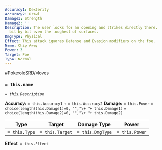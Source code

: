 ```yaml
---
Accuracy1: Dexterity
Accuracy2: Brawl
Damage1: Strength
Damage2: ''
Description: The user looks for an opening and strikes directly there. It nibbles
  bit by bit even the toughest of surfaces.
DmgType: Physical
Effect: This attack ignores Defense and Evasion modifiers on the foe.
Name: Chip Away
Power: 3
Target: Foe
Type: Normal
---
```


#PokeroleSRD/Moves

### `= this.name` 
*`= this.Description`*

**Accuracy:** `= this.Accuracy1` + `= this.Accuracy2`
**Damage:** `= this.Power` `= choice(length(this.Damage1)=0, "","\+ "+ this.Damage1)` `= choice(length(this.Damage2)=0, "","\+ "+ this.Damage2)`

| Type          | Target          | Damage Type          | Power          |
| ------------- | --------------- | ---------------- | -------------- |
| `= this.Type` | `= this.Target` | `= this.DmgType` | `= this.Power` | 

**Effect:** `= this.Effect`